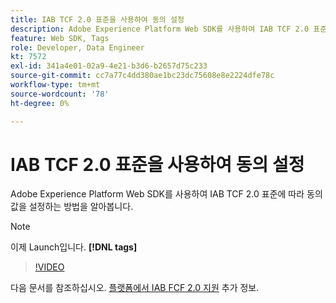 ```yaml
---
title: IAB TCF 2.0 표준을 사용하여 동의 설정
description: Adobe Experience Platform Web SDK를 사용하여 IAB TCF 2.0 표준에 따라 동의 값을 설정하는 방법을 알아봅니다.
feature: Web SDK, Tags
role: Developer, Data Engineer
kt: 7572
exl-id: 341a4e01-02a9-4e21-b3d6-b2657d75c233
source-git-commit: cc7a77c4dd380ae1bc23dc75608e8e2224dfe78c
workflow-type: tm+mt
source-wordcount: '78'
ht-degree: 0%

---
```


# IAB TCF 2.0 표준을 사용하여 동의 설정

Adobe Experience Platform Web SDK를 사용하여 IAB TCF 2.0 표준에 따라 동의 값을 설정하는 방법을 알아봅니다.

>[!NOTE]
>
> 이제 Launch입니다. **[!DNL tags]**

>[!VIDEO](https://video.tv.adobe.com/v/332695/?quality=12&learn=on)

다음 문서를 참조하십시오. [플랫폼에서 IAB FCF 2.0 지원](https://experienceleague.adobe.com/docs/experience-platform/landing/governance-privacy-security/consent/iab/overview.html) 추가 정보.
